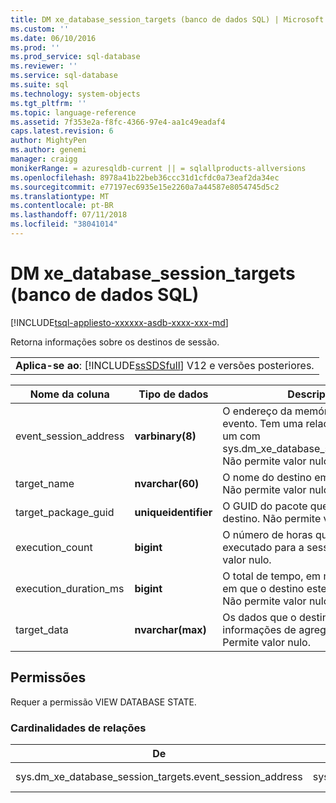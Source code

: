 ```yaml
---
title: DM xe_database_session_targets (banco de dados SQL) | Microsoft Docs
ms.custom: ''
ms.date: 06/10/2016
ms.prod: ''
ms.prod_service: sql-database
ms.reviewer: ''
ms.service: sql-database
ms.suite: sql
ms.technology: system-objects
ms.tgt_pltfrm: ''
ms.topic: language-reference
ms.assetid: 7f353e2a-f8fc-4366-97e4-aa1c49eadaf4
caps.latest.revision: 6
author: MightyPen
ms.author: genemi
manager: craigg
monikerRange: = azuresqldb-current || = sqlallproducts-allversions
ms.openlocfilehash: 8978a41b22beb36ccc31d1cfdc0a73eaf2da34ec
ms.sourcegitcommit: e77197ec6935e15e2260a7a44587e8054745d5c2
ms.translationtype: MT
ms.contentlocale: pt-BR
ms.lasthandoff: 07/11/2018
ms.locfileid: "38041014"
---
```

# <a name="sysdmxedatabasesessiontargets-azure-sql-database"></a>DM xe_database_session_targets (banco de dados SQL)
[!INCLUDE[tsql-appliesto-xxxxxx-asdb-xxxx-xxx-md](../../includes/tsql-appliesto-xxxxxx-asdb-xxxx-xxx-md.md)]

  Retorna informações sobre os destinos de sessão.  
  
||  
|-|  
|**Aplica-se ao**: [!INCLUDE[ssSDSfull](../../includes/sssdsfull-md.md)] V12 e versões posteriores.|  
  
|Nome da coluna|Tipo de dados|Description|  
|-----------------|---------------|-----------------|  
|event_session_address|**varbinary(8)**|O endereço da memória da sessão de evento. Tem uma relação muitos-para-um com sys.dm_xe_database_sessions.address. Não permite valor nulo.|  
|target_name|**nvarchar(60)**|O nome do destino em uma sessão. Não permite valor nulo.|  
|target_package_guid|**uniqueidentifier**|O GUID do pacote que contém o destino. Não permite valor nulo.|  
|execution_count|**bigint**|O número de horas que o destino foi executado para a sessão. Não permite valor nulo.|  
|execution_duration_ms|**bigint**|O total de tempo, em milissegundos, em que o destino esteve em execução. Não permite valor nulo.|  
|target_data|**nvarchar(max)**|Os dados que o destino mantém, como informações de agregação de evento. Permite valor nulo.|  
  
## <a name="permissions"></a>Permissões  
 Requer a permissão VIEW DATABASE STATE.  
  
### <a name="relationship-cardinalities"></a>Cardinalidades de relações  
  
|De|Para|Relação|  
|----------|--------|------------------|  
|sys.dm_xe_database_session_targets.event_session_address|sys.dm_xe_database_sessions.address|Muitos para um|  
  
  
